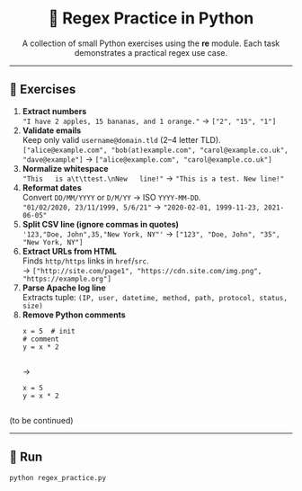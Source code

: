 <h1 align="center">🐍 Regex Practice in Python</h1>

<p align="center">
A collection of small Python exercises using the <b>re</b> module.  
Each task demonstrates a practical regex use case.
</p>

---

<h2>📌 Exercises</h2>

<ol>
  <li>
    <b>Extract numbers</b><br/>
    <code>"I have 2 apples, 15 bananas, and 1 orange."</code> → <code>["2", "15", "1"]</code>
  </li>
  <li>
    <b>Validate emails</b><br/>
    Keep only valid <code>username@domain.tld</code> (2–4 letter TLD).<br/>
    <code>["alice@example.com", "bob(at)example.com", "carol@example.co.uk", "dave@example"]</code> → <code>["alice@example.com", "carol@example.co.uk"]</code>
  </li>
  <li>
    <b>Normalize whitespace</b><br/>
    <code>"This   is a\t\ttest.\nNew   line!"</code> → <code>"This is a test. New line!"</code>
  </li>
  <li>
    <b>Reformat dates</b><br/>
    Convert <code>DD/MM/YYYY</code> or <code>D/M/YY</code> → ISO <code>YYYY-MM-DD</code>.<br/>
    <code>"01/02/2020, 23/11/1999, 5/6/21"</code> → <code>"2020-02-01, 1999-11-23, 2021-06-05"</code>
  </li>
  <li>
    <b>Split CSV line (ignore commas in quotes)</b><br/>
    <code>'123,"Doe, John",35,"New York, NY"'</code> → <code>["123", "Doe, John", "35", "New York, NY"]</code>
  </li>
  <li>
    <b>Extract URLs from HTML</b><br/>
    Finds <code>http/https</code> links in <code>href</code>/<code>src</code>.<br/>
    → <code>["http://site.com/page1", "https://cdn.site.com/img.png", "https://example.org"]</code>
  </li>
  <li>
    <b>Parse Apache log line</b><br/>
    Extracts tuple: <code>(IP, user, datetime, method, path, protocol, status, size)</code>
  </li>
  <li>
    <b>Remove Python comments</b><br/>
    <pre><code>x = 5  # init
# comment
y = x * 2
    </code></pre>
    → 
    <pre><code>x = 5
y = x * 2
    </code></pre>
  </li>
</ol>

(to be continued)

---

<h2>🚀 Run</h2>

```bash
python regex_practice.py
